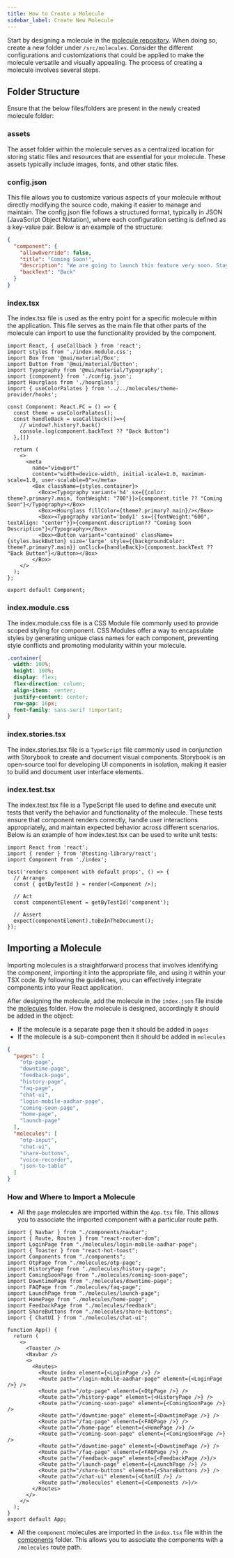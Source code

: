 ```yaml
---
title: How to Create a Molecule
sidebar_label: Create New Molecule
---
```




<head>
  <title> Create New Molecule </title>
  <meta
    name="description"
    content="your meta content goes here"
  />
</head>

Start by designing a molecule in the [molecule repository](https://github.com/SamagraX-Stencil/ui-templates/tree/dev/src/molecules). When doing so, create a new folder under `/src/molecules`. Consider the different configurations and customizations that could be applied to make the molecule versatile and visually appealing. 
The process of creating a molecule involves several steps.

## Folder Structure

Ensure that the below files/folders are present in the newly created molecule folder:

### assets

The asset folder within the molecule serves as a centralized location for storing static files and resources that are essential for your molecule. These assets typically include images, fonts, and other static files.

### config.json

This file allows you to customize various aspects of your molecule without directly modifying the source code, making it easier to manage and maintain. The config.json file follows a structured format, typically in JSON (JavaScript Object Notation), where each configuration setting is defined as a key-value pair. Below is an example of the structure:

```json
{
  "component": {
    "allowOverride": false,
    "title": "Coming Soon!",
    "description": "We are going to launch this feature very soon. Stay tuned!",
    "backText": "Back"
  }
}
```

### index.tsx

The index.tsx file is used as the entry point for a specific molecule within the application. This file serves as the main file that other parts of the molecule can import to use the functionality provided by the component.

```tsx
import React, { useCallback } from 'react';
import styles from './index.module.css';
import Box from '@mui/material/Box';
import Button from '@mui/material/Button';
import Typography from '@mui/material/Typography';
import {component} from './config.json';
import Hourglass from './hourglass';
import { useColorPalates } from '../../molecules/theme-provider/hooks';

const Component: React.FC = () => {
  const theme = useColorPalates();
  const handleBack = useCallback(()=>{
    // window?.history?.back()
    console.log(component.backText ?? "Back Button")
  },[])

  return (
    <>
      <meta
        name="viewport"
        content="width=device-width, initial-scale=1.0, maximum-scale=1.0, user-scalable=0"></meta>
        <Box className={styles.container}>
          <Box><Typography variant='h4' sx={{color: theme?.primary?.main, fontWeight: "700"}}>{component.title ?? "Coming Soon"}</Typography></Box>
          <Box><Hourglass fillColor={theme?.primary?.main}/></Box>
          <Box><Typography variant='body1' sx={{fontWeight:"600", textAlign: "center"}}>{component.description?? "Coming Soon Description"}</Typography></Box>
          <Box><Button variant='contained' className={styles.backButton} size='large' style={{backgroundColor: theme?.primary?.main}} onClick={handleBack}>{component.backText ?? "Back Button"}</Button></Box>
        </Box>
    </>
  );
};

export default Component;
```

### index.module.css

The index.module.css file is a CSS Module file commonly used to provide scoped styling for component. CSS Modules offer a way to encapsulate styles by generating unique class names for each component, preventing style conflicts and promoting modularity within your molecule.

```css
.container{
  width: 100%;
  height: 100%;
  display: flex;
  flex-direction: column;
  align-items: center;
  justify-content: center;
  row-gap: 16px;
  font-family: sans-serif !important;
}
```

### index.stories.tsx

The index.stories.tsx file is a `TypeScript` file commonly used in conjunction with Storybook to create and document visual components. Storybook is an open-source tool for developing UI components in isolation, making it easier to build and document user interface elements.

### index.test.tsx

The index.test.tsx file is a TypeScript file used to define and execute unit tests that verify the behavior and functionality of the molecule. These tests ensure that component renders correctly, handle user interactions appropriately, and maintain expected behavior across different scenarios.
Below is an example of how index.test.tsx can be used to write unit tests:

```tsx
import React from 'react';
import { render } from '@testing-library/react';
import Component from './index';

test('renders component with default props', () => {
  // Arrange
  const { getByTestId } = render(<Component />);
  
  // Act
  const componentElement = getByTestId('component');
  
  // Assert
  expect(componentElement).toBeInTheDocument();
});
```
## Importing a Molecule

Importing molecules is a straightforward process that involves identifying the component, importing it into the appropriate file, and using it within your TSX code. By following the guidelines, you can effectively integrate components into your React application.

After designing the molecule, add the molecule in the `index.json` file inside the [molecules](https://github.com/SamagraX-Stencil/ui-templates/tree/dev/src/molecules/index.json) folder. How the molecule is designed, accordingly it should be added in the object:
- If the molecule is a separate page then it should be added in `pages`
- If the molecule is a sub-component then it should be added in `molecules`

```json
{
  "pages": [
    "otp-page",
    "downtime-page",
    "feedback-page",
    "history-page",
    "faq-page",
    "chat-ui",
    "login-mobile-aadhar-page",
    "coming-soon-page",
    "home-page",
    "launch-page"
  ],
  "molecules": [
    "otp-input",
    "chat-ui",
    "share-buttons",
    "voice-recorder",
    "json-to-table"
  ]
}
```
### How and Where to Import a Molecule
- All the `page` molecules are imported within the `App.tsx` file. This allows you to associate the imported component with a particular route path.

```tsx
import { Navbar } from "./components/navbar";
import { Route, Routes } from "react-router-dom";
import LoginPage from "./molecules/login-mobile-aadhar-page";
import { Toaster } from "react-hot-toast";
import Components from "./components";
import OtpPage from "./molecules/otp-page";
import HistoryPage from "./molecules/history-page";
import ComingSoonPage from "./molecules/coming-soon-page";
import DowntimePage from "./molecules/downtime-page";
import FAQPage from "./molecules/faq-page";
import LaunchPage from "./molecules/launch-page";
import HomePage from "./molecules/home-page";
import FeedbackPage from "./molecules/feedback";
import ShareButtons from "./molecules/share-buttons";
import { ChatUI } from "./molecules/chat-ui";

function App() {
  return (
    <>
      <Toaster />
      <Navbar />
      <>
        <Routes>
          <Route index element={<LoginPage />} /> 
          <Route path="/login-mobile-aadhar-page" element={<LoginPage />} />
          <Route path="/otp-page" element={<OtpPage />} />
          <Route path="/history-page" element={<HistoryPage />} />
          <Route path="/coming-soon-page" element={<ComingSoonPage />} />
          <Route path="/downtime-page" element={<DowntimePage />} />
          <Route path="/faq-page" element={<FAQPage />} />
          <Route path="/home-page" element={<HomePage />} />
          <Route path="/coming-soon-page" element={<ComingSoonPage />} />
          <Route path="/downtime-page" element={<DowntimePage />} />
          <Route path="/faq-page" element={<FAQPage />} />
          <Route path="/feedback-page" element={<FeedbackPage />}/>
          <Route path="/launch-page" element={<LaunchPage />} />
          <Route path="/share-buttons" element={<ShareButtons />} />
          <Route path="/chat-ui" element={<ChatUI />} />
          <Route path="/molecules" element={<Components />}/>
        </Routes>
      </>
    </>
  );
}
export default App;
```

- All the `component` molecules are imported in the `index.tsx` file within the [components](https://github.com/SamagraX-Stencil/ui-templates/tree/dev/src/components) folder. This allows you to associate the components with a `/molecules` route path.
